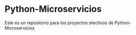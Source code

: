 # Python-Microservicios
Este es un repositorio para los proyectos electivos de Python-Microservicios